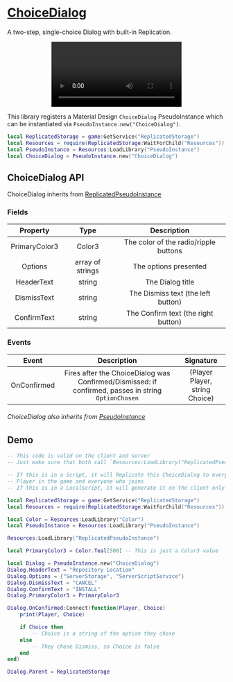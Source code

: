 # [ChoiceDialog](https://github.com/RoStrap/RoStrapUI/blob/master/ChoiceDialog.lua)

A two-step, single-choice Dialog with built-in Replication.

<div align="center">
	<video autoplay loop>
	<source src="../../../assets/videos/ChoiceDialog.mp4" type="video/mp4">
	</source>
	</video>
</div>

This library registers a Material Design `ChoiceDialog` PseudoInstance which can be instantiated via `PseudoInstance.new("ChoiceDialog")`.

```lua
local ReplicatedStorage = game:GetService("ReplicatedStorage")
local Resources = require(ReplicatedStorage:WaitForChild("Resources"))
local PseudoInstance = Resources:LoadLibrary("PseudoInstance")
local ChoiceDialog = PseudoInstance.new("ChoiceDialog")
```

## ChoiceDialog API

ChoiceDialog inherits from [ReplicatedPseudoInstance](../../Classes/ReplicatedPseudoInstance)

### Fields

|Property|Type|Description|
|:-:|:-:|:-:|
|PrimaryColor3|Color3|The color of the radio/ripple buttons|
|Options|array of strings|The options presented|
|HeaderText|string|The Dialog title|
|DismissText|string|The Dismiss text (the left button)|
|ConfirmText|string|The Confirm text (the right button)|

### Events

|Event|Description|Signature|
|:-:|:-:|:-:|
|OnConfirmed|Fires after the ChoiceDialog was Confirmed/Dismissed: if confirmed, passes in string `OptionChosen`|(Player Player, string Choice)|

###### ChoiceDialog also inherits from [PseudoInstance](https://rostrap.github.io/Libraries/Classes/PseudoInstance/#pseudoinstance-api)

## Demo
```lua
-- This code is valid on the client and server
-- Just make sure that both call `Resources:LoadLibrary("ReplicatedPseudoInstance")`

-- If this is in a Script, it will Replicate this ChoiceDialog to every
-- Player in the game and everyone who joins
-- If this is in a LocalScript, it will generate it on the client only

local ReplicatedStorage = game:GetService("ReplicatedStorage")
local Resources = require(ReplicatedStorage:WaitForChild("Resources"))

local Color = Resources:LoadLibrary("Color")
local PseudoInstance = Resources:LoadLibrary("PseudoInstance")

Resources:LoadLibrary("ReplicatedPseudoInstance")

local PrimaryColor3 = Color.Teal[500] -- This is just a Color3 value

local Dialog = PseudoInstance.new("ChoiceDialog")
Dialog.HeaderText = "Repository Location"
Dialog.Options = {"ServerStorage", "ServerScriptService"}
Dialog.DismissText = "CANCEL"
Dialog.ConfirmText = "INSTALL"
Dialog.PrimaryColor3 = PrimaryColor3

Dialog.OnConfirmed:Connect(function(Player, Choice)
    print(Player, Choice)

    if Choice then
        -- Choice is a string of the option they chose
    else
        -- They chose Dismiss, so Choice is false
    end
end)

Dialog.Parent = ReplicatedStorage
```
